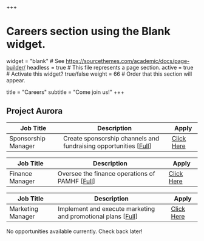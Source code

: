+++
# Careers section using the Blank widget.
widget = "blank"  # See https://sourcethemes.com/academic/docs/page-builder/
headless = true  # This file represents a page section.
active = true  # Activate this widget? true/false
weight = 66  # Order that this section will appear.

title = "Careers"
subtitle = "Come join us!"
+++
 ## **Project Aurora**

| Job Title                 | Description                                       | Apply
| ---------------------| ------------------------------------------------- | ---------
| Sponsorship Manager        | Create sponsorship channels and fundraising opportunities [[Full](https://drive.google.com/file/d/1CRvDxK955kh4GCSYwIX8mFO3BJ0Z9NXz/view?usp=sharing)]                                  | [Click Here](https://hi.com)


| Job Title                   | Description                                       | Apply
| ---------------------| ------------------------------------------------- | ---------
| Finance Manager      | Oversee the finance operations of PAMHF [[Full](https://drive.google.com/file/d/1CRvDxK955kh4GCSYwIX8mFO3BJ0Z9NXz/view?usp=sharing)]                              | [Click Here](https://forms.gle/g3Ptckxio442nb6L6)


| Job Title                 | Description                                       | Apply
| ---------------------| ------------------------------------------------- | ---------
| Marketing Manager    | Implement and execute marketing and promotional plans [[Full](https://drive.google.com/file/d/1kRgzEfjK1W0e_oos96MtdRP9sCn8wtz7/view?usp=sharing)]                               | [Click Here](https://forms.gle/g3Ptckxio442nb6L6)

 <!--## **Campus Lightbox**

| Job Title            | Description                                        | Apply
| ---------------------| ------------------------------------------------- | ---------
| Website admin        | tiny description                                  | [Click Here](https://hi.com)

<!--## **Malhar** 

| Job Title      | Description                                   | Apply
| ---------------| -------------------------------------------- | ---------
| Artist         | Build artistic ideas to raise awareness.     | [Click Here](https://hi.com) -->


No opportunities available currently. Check back later!
